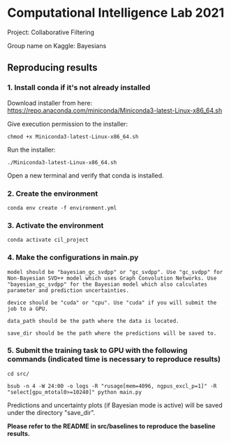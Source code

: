 # Computational Intelligence Lab 2021

Project: Collaborative Filtering

Group name on Kaggle: Bayesians

## Reproducing results


### 1. Install conda if it's not already installed

Download installer from here: https://repo.anaconda.com/miniconda/Miniconda3-latest-Linux-x86_64.sh


Give execution permission to the installer:

    chmod +x Miniconda3-latest-Linux-x86_64.sh

Run the installer:

    ./Miniconda3-latest-Linux-x86_64.sh

Open a new terminal and verify that conda is installed.


### 2. Create the environment

    conda env create -f environment.yml


### 3. Activate the environment

    conda activate cil_project


### 4. Make the configurations in main.py

    model should be "bayesian_gc_svdpp" or "gc_svdpp". Use "gc_svdpp" for Non-Bayesian SVD++ model which uses Graph Convolution Networks. Use "bayesian_gc_svdpp" for the Bayesian model which also calculates parameter and prediction uncertainties.

    device should be "cuda" or "cpu". Use "cuda" if you will submit the job to a GPU.

    data_path should be the path where the data is located.

    save_dir should be the path where the predictions will be saved to.


### 5. Submit the training task to GPU with the following commands (indicated time is necessary to reproduce results)

    cd src/

    bsub -n 4 -W 24:00 -o logs -R "rusage[mem=4096, ngpus_excl_p=1]" -R "select[gpu_mtotal0>=10240]" python main.py

Predictions and uncertainty plots (if Bayesian mode is active) will be saved under the directory "save_dir".

**Please refer to the README in src/baselines to reproduce the baseline results.**
